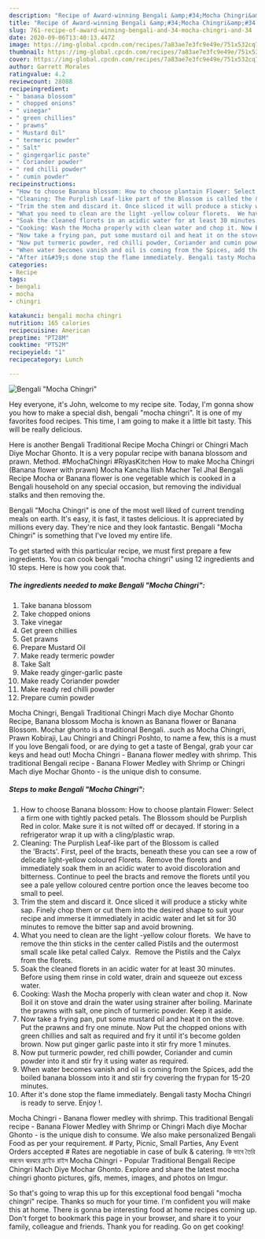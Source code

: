 ```yaml
---
description: "Recipe of Award-winning Bengali &amp;#34;Mocha Chingri&amp;#34;"
title: "Recipe of Award-winning Bengali &amp;#34;Mocha Chingri&amp;#34;"
slug: 761-recipe-of-award-winning-bengali-and-34-mocha-chingri-and-34
date: 2020-09-06T13:40:13.447Z
image: https://img-global.cpcdn.com/recipes/7a83ae7e3fc9e49e/751x532cq70/bengali-mocha-chingri-recipe-main-photo.jpg
thumbnail: https://img-global.cpcdn.com/recipes/7a83ae7e3fc9e49e/751x532cq70/bengali-mocha-chingri-recipe-main-photo.jpg
cover: https://img-global.cpcdn.com/recipes/7a83ae7e3fc9e49e/751x532cq70/bengali-mocha-chingri-recipe-main-photo.jpg
author: Garrett Morales
ratingvalue: 4.2
reviewcount: 28088
recipeingredient:
- " banana blossom"
- " chopped onions"
- " vinegar"
- " green chillies"
- " prawns"
- " Mustard Oil"
- " termeric powder"
- " Salt"
- " gingergarlic paste"
- " Coriander powder"
- " red chilli powder"
- " cumin powder"
recipeinstructions:
- "How to choose Banana blossom: How to choose plantain Flower: Select a firm one with tightly packed petals. The Blossom should be Purplish Red in color. Make sure it is not wilted off or decayed. If storing in a refrigerator wrap it up with a cling/plastic wrap."
- "Cleaning: The Purplish Leaf-like part of the Blossom is called the &#39;Bracts&#39;. First, peel of the bracts, beneath these you can see a row of delicate light-yellow coloured Florets.  Remove the florets and immediately soak them in an acidic water to avoid discoloration and bitterness. Continue to peel the bracts and remove the florets until you see a pale yellow coloured centre portion once the leaves become too small to peel."
- "Trim the stem and discard it. Once sliced it will produce a sticky white sap. Finely chop them or cut them into the desired shape to suit your recipe and immerse it immediately in acidic water and let sit for 30 minutes to remove the bitter sap and avoid browning."
- "What you need to clean are the light -yellow colour florets.  We have to remove the thin sticks in the center called Pistils and the outermost small scale like petal called Calyx.  Remove the Pistils and the Calyx from the florets."
- "Soak the cleaned florets in an acidic water for at least 30 minutes.  Before using them rinse in cold water, drain and squeeze out excess water."
- "Cooking: Wash the Mocha properly with clean water and chop it. Now Boil it on stove and drain the water using strainer after boiling. Marinate the prawns with salt, one pinch of turmeric powder. Keep it aside."
- "Now take a frying pan, put some mustard oil and heat it on the stove. Put the prawns and fry one minute. Now Put the chopped onions with green chillies and salt as required and fry it until it&#39;s become golden brown. Now put ginger garlic paste into it stir fry more 1 minutes."
- "Now put turmeric powder, red chilli powder, Coriander and cumin powder into it and stir fry it using water as required."
- "When water becomes vanish and oil is coming from the Spices, add the boiled banana blossom into it and stir fry covering the frypan for 15-20 minutes."
- "After it&#39;s done stop the flame immediately. Bengali tasty Mocha Chingri is ready to serve. Enjoy !."
categories:
- Recipe
tags:
- bengali
- mocha
- chingri

katakunci: bengali mocha chingri 
nutrition: 165 calories
recipecuisine: American
preptime: "PT28M"
cooktime: "PT52M"
recipeyield: "1"
recipecategory: Lunch

---
```



![Bengali &#34;Mocha Chingri&#34;](https://img-global.cpcdn.com/recipes/7a83ae7e3fc9e49e/751x532cq70/bengali-mocha-chingri-recipe-main-photo.jpg)

Hey everyone, it's John, welcome to my recipe site. Today, I'm gonna show you how to make a special dish, bengali &#34;mocha chingri&#34;. It is one of my favorites food recipes. This time, I am going to make it a little bit tasty. This will be really delicious.

Here is another Bengali Traditional Recipe Mocha Chingri or Chingri Mach Diye Mochar Ghonto. It is a very popular recipe with banana blossom and prawn. Method. #MochaChingri #RiyasKitchen How to make Mocha Chingri (Banana flower with prawn) Mocha Kancha Ilish Macher Tel Jhal Bengali Recipe Mocha or Banana flower is one vegetable which is cooked in a Bengali household on any special occasion, but removing the individual stalks and then removing the.

Bengali &#34;Mocha Chingri&#34; is one of the most well liked of current trending meals on earth. It's easy, it is fast, it tastes delicious. It is appreciated by millions every day. They're nice and they look fantastic. Bengali &#34;Mocha Chingri&#34; is something that I've loved my entire life.


To get started with this particular recipe, we must first prepare a few ingredients. You can cook bengali &#34;mocha chingri&#34; using 12 ingredients and 10 steps. Here is how you cook that.

<!--inarticleads1-->

##### The ingredients needed to make Bengali &#34;Mocha Chingri&#34;:

1. Take  banana blossom
1. Take  chopped onions
1. Take  vinegar
1. Get  green chillies
1. Get  prawns
1. Prepare  Mustard Oil
1. Make ready  termeric powder
1. Take  Salt
1. Make ready  ginger-garlic paste
1. Make ready  Coriander powder
1. Make ready  red chilli powder
1. Prepare  cumin powder


Mocha Chingri, Bengali Traditional Chingri Mach diye Mochar Ghonto Recipe, Banana blossom Mocha is known as Banana flower or Banana Blossom. Mochar ghonto is a traditional Bengali. .such as Mocha Chingri, Prawn Kobiraji, Lau Chingri and Chingri Poshto, to name a few, this is a must If you love Bengali food, or are dying to get a taste of Bengal, grab your car keys and head out! Mocha Chingri - Banana flower medley with shrimp. This traditional Bengali recipe - Banana Flower Medley with Shrimp or Chingri Mach diye Mochar Ghonto - is the unique dish to consume. 

<!--inarticleads2-->

##### Steps to make Bengali &#34;Mocha Chingri&#34;:

1. How to choose Banana blossom: How to choose plantain Flower: Select a firm one with tightly packed petals. The Blossom should be Purplish Red in color. Make sure it is not wilted off or decayed. If storing in a refrigerator wrap it up with a cling/plastic wrap.
1. Cleaning: The Purplish Leaf-like part of the Blossom is called the &#39;Bracts&#39;. First, peel of the bracts, beneath these you can see a row of delicate light-yellow coloured Florets.  Remove the florets and immediately soak them in an acidic water to avoid discoloration and bitterness. Continue to peel the bracts and remove the florets until you see a pale yellow coloured centre portion once the leaves become too small to peel.
1. Trim the stem and discard it. Once sliced it will produce a sticky white sap. Finely chop them or cut them into the desired shape to suit your recipe and immerse it immediately in acidic water and let sit for 30 minutes to remove the bitter sap and avoid browning.
1. What you need to clean are the light -yellow colour florets.  We have to remove the thin sticks in the center called Pistils and the outermost small scale like petal called Calyx.  Remove the Pistils and the Calyx from the florets.
1. Soak the cleaned florets in an acidic water for at least 30 minutes.  Before using them rinse in cold water, drain and squeeze out excess water.
1. Cooking: Wash the Mocha properly with clean water and chop it. Now Boil it on stove and drain the water using strainer after boiling. Marinate the prawns with salt, one pinch of turmeric powder. Keep it aside.
1. Now take a frying pan, put some mustard oil and heat it on the stove. Put the prawns and fry one minute. Now Put the chopped onions with green chillies and salt as required and fry it until it&#39;s become golden brown. Now put ginger garlic paste into it stir fry more 1 minutes.
1. Now put turmeric powder, red chilli powder, Coriander and cumin powder into it and stir fry it using water as required.
1. When water becomes vanish and oil is coming from the Spices, add the boiled banana blossom into it and stir fry covering the frypan for 15-20 minutes.
1. After it&#39;s done stop the flame immediately. Bengali tasty Mocha Chingri is ready to serve. Enjoy !.


Mocha Chingri - Banana flower medley with shrimp. This traditional Bengali recipe - Banana Flower Medley with Shrimp or Chingri Mach diye Mochar Ghonto - is the unique dish to consume. We also make personalized Bengali Food as per your requirement. # Party, Picnic, Small Parties, Any Event Orders accepted # Rates are negotiable in case of bulk &amp; catering. কি ভাবে তৈরি করবেন ঝরঝরে ফ্রাইড রাইস Mocha Chingri - Popular Traditional Bengali Recipe Chingri Mach Diye Mochar Ghonto. Explore and share the latest mocha chingri ghonto pictures, gifs, memes, images, and photos on Imgur. 

So that's going to wrap this up for this exceptional food bengali &#34;mocha chingri&#34; recipe. Thanks so much for your time. I'm confident you will make this at home. There is gonna be interesting food at home recipes coming up. Don't forget to bookmark this page in your browser, and share it to your family, colleague and friends. Thank you for reading. Go on get cooking!
